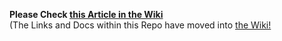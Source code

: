 **Please Check [this Article in the Wiki](../../../wiki/Send-via-HTTP-using-the-QT-Wallet)**
<br>(The Links and Docs within this Repo have moved into [the Wiki!]((../../../wiki))


